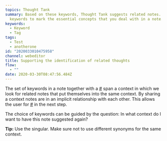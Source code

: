 ```yaml
---
topics: Thought Tank
summary: Based on these keywords, Thought Tank suggests related notes. Use
  keywords to mark the essential concepts that you deal with in a note.
keywords:
  - Keyword
  - Tag
tags:
  - Test
  - anotherone
id: "2020033010475958"
channel: webeditor
title: Supporting the identification of related thoughts
flow:
  - ""
date: 2020-03-30T08:47:56.484Z
---
```

The set of keywords in a note together with a [#](/notes/2020033010363597 "Separation of independent logical units") span a context in which we look for related notes that put themselves into the same context. By sharing a context notes are in an implicit relationship with each other. This allows the user for [#](/notes/2020041312255463 "Knowledge generation by transforming implicit into explicit relationships") in the next step.

The choice of keywords can be guided by the question: In what context do I want to have this note suggested again?

**Tip:** Use the singular. Make sure not to use different synonyms for the same context.
